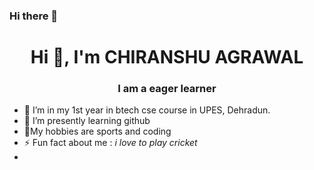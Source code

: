 ### Hi there 👋

<h1 align="center">Hi 👋, I'm CHIRANSHU AGRAWAL</h1>
<h3 align="center">I am a eager learner </h3>

- 🔭 I’m in my 1st year in btech cse course in UPES, Dehradun.
- 🌱 I’m presently learning  github
- 💬My hobbies are sports and coding
- ⚡ Fun fact about me :   *i love to play cricket*
- 

